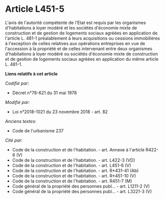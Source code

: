 # Article L451-5

L'avis de l'autorité compétente de l'Etat est requis par les organismes d'habitations à loyer modéré et les sociétés
d'économie mixte de construction et de gestion de logements sociaux agréées en application de l'article L. 481-1
préalablement à leurs acquisitions ou cessions immobilières à l'exception de celles relatives aux opérations entreprises en
vue de l'accession à la propriété et de celles intervenant entre deux organismes d'habitations à loyer modéré ou sociétés
d'économie mixte de construction et de gestion de logements sociaux agréées en application du même article L. 481-1.

**Liens relatifs à cet article**

_Codifié par_:

  - Décret n°78-621 du 31 mai 1978

_Modifié par_:

  - Loi n°2018-1021 du 23 novembre 2018 - art. 82

_Anciens textes_:

  - Code de l'urbanisme 237

_Cité par_:

  - Code de la construction et de l'habitation. - art. Annexe à l'article R422-6 (V)
  - Code de la construction et de l'habitation. - art. L422-3 (VD)
  - Code de la construction et de l'habitation. - art. L451-6 (V)
  - Code de la construction et de l'habitation. - art. R*431-41 (Ab)
  - Code de la construction et de l'habitation. - art. R*451-10 (V)
  - Code de la construction et de l'habitation. - art. R451-7 (M)
  - Code général de la propriété des personnes publ... - art. L1211-2 (V)
  - Code général de la propriété des personnes publ... - art. L3221-3 (V)
